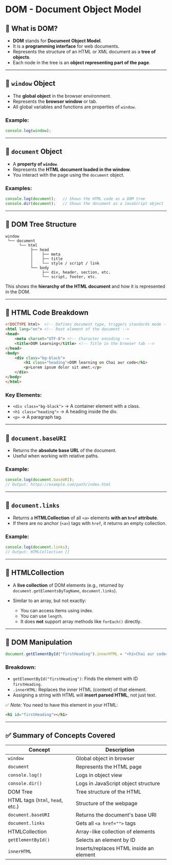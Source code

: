 
# DOM - Document Object Model

## 🔸 What is DOM?

* **DOM** stands for **Document Object Model**.
* It is a **programming interface** for web documents.
* Represents the structure of an HTML or XML document as a **tree of objects**.
* Each node in the tree is an **object representing part of the page**.

---

## 🔸 `window` Object

* The **global object** in the browser environment.
* Represents the **browser window** or tab.
* All global variables and functions are properties of `window`.

### Example:

```js
console.log(window);
```

---

## 🔸 `document` Object

* A **property of `window`**.
* Represents the **HTML document loaded in the window**.
* You interact with the page using the `document` object.

### Examples:

```js
console.log(document);   // Shows the HTML code as a DOM tree
console.dir(document);   // Shows the document as a JavaScript object
```

---

## 🔸 DOM Tree Structure

```
window
 └── document
      └── html
           ├── head
           │    ├── meta
           │    ├── title
           │    └── style / script / link
           └── body
                ├── div, header, section, etc.
                └── script, footer, etc.
```

This shows the **hierarchy of the HTML document** and how it is represented in the DOM.

---

## 🔸 HTML Code Breakdown

```html
<!DOCTYPE html>  <!-- Defines document type, triggers standards mode -->
<html lang="en"> <!-- Root element of the document -->
<head>
    <meta charset="UTF-8"> <!-- Character encoding -->
    <title>DOM Learning</title> <!-- Title in the browser tab -->
</head>
<body>
    <div class="bg-black">
        <h1 class="heading">DOM learning on Chai aur code</h1>
        <p>Lorem ipsum dolor sit amet.</p>
    </div>
</body>
</html>
```

### Key Elements:

* `<div class="bg-black">` → A container element with a class.
* `<h1 class="heading">` → A heading inside the div.
* `<p>` → A paragraph tag.

---

## 🔸 `document.baseURI`

* Returns the **absolute base URL** of the document.
* Useful when working with relative paths.

### Example:

```js
console.log(document.baseURI);
// Output: https://example.com/path/index.html
```

---

## 🔸 `document.links`

* Returns a **HTMLCollection** of all `<a>` elements **with an `href` attribute**.
* If there are no anchor (`<a>`) tags with `href`, it returns an empty collection.

### Example:

```js
console.log(document.links);
// Output: HTMLCollection []
```

---

## 🔸 HTMLCollection

* A **live collection** of DOM elements (e.g., returned by `document.getElementsByTagName`, `document.links`).
* Similar to an array, but not exactly:

  * You can access items using index.
  * You can use `length`.
  * It does **not** support array methods like `forEach()` directly.

---

## 🔸 DOM Manipulation

```js
document.getElementById("firstHeading").innerHTML = "<h1>Chai aur code</h1>";
```

### Breakdown:

* `getElementById("firstHeading")`: Finds the element with ID `firstHeading`.
* `.innerHTML`: Replaces the inner HTML (content) of that element.
* Assigning a string with HTML will **insert parsed HTML**, not just text.

✅ *Note:* You need to have this element in your HTML:

```html
<h1 id="firstHeading"></h1>
```

---

## ✅ Summary of Concepts Covered

| Concept                          | Description                             |
| -------------------------------- | --------------------------------------- |
| `window`                         | Global object in browser                |
| `document`                       | Represents the HTML page                |
| `console.log()`                  | Logs in object view                     |
| `console.dir()`                  | Logs in JavaScript object structure     |
| DOM Tree                         | Tree structure of the HTML              |
| HTML tags (`html`, `head`, etc.) | Structure of the webpage                |
| `document.baseURI`               | Returns the document's base URI         |
| `document.links`                 | Gets all `<a href="">` tags             |
| HTMLCollection                   | Array-like collection of elements       |
| `getElementById()`               | Selects an element by ID                |
| `innerHTML`                      | Inserts/replaces HTML inside an element |